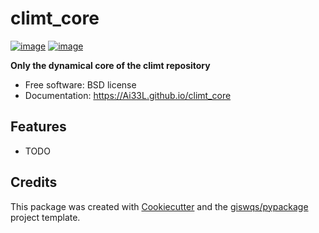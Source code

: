 # climt_core


[![image](https://img.shields.io/pypi/v/climt_core.svg)](https://pypi.python.org/pypi/climt_core)
[![image](https://img.shields.io/conda/vn/conda-forge/climt_core.svg)](https://anaconda.org/conda-forge/climt_core)


**Only the dynamical core of the climt repository**


-   Free software: BSD license
-   Documentation: https://Ai33L.github.io/climt_core
    

## Features

-   TODO

## Credits

This package was created with [Cookiecutter](https://github.com/cookiecutter/cookiecutter) and the [giswqs/pypackage](https://github.com/giswqs/pypackage) project template.
